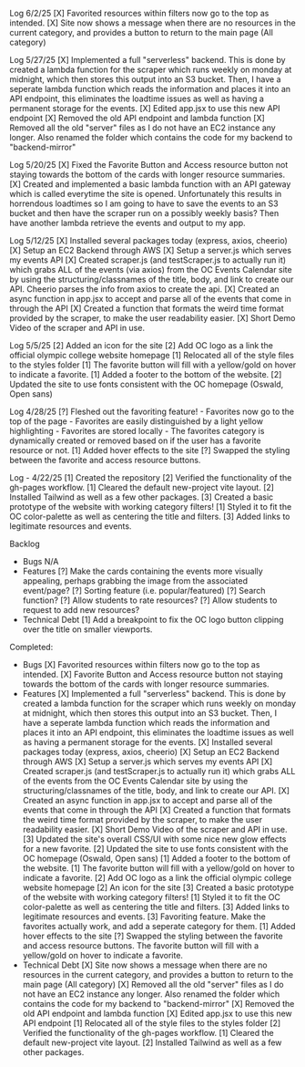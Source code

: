 Log 6/2/25
    [X] Favorited resources within filters now go to the top as intended.
    [X] Site now shows a message when there are no resources in the current category, and provides a button to return to the main page (All category)

Log 5/27/25
    [X] Implemented a full "serverless" backend. This is done by created a lambda function for the scraper which runs weekly on monday at midnight, which then stores this output into an S3 bucket. Then, I have a seperate lambda function which reads the information and places it into an API endpoint, this eliminates the loadtime issues as well as having a permanent storage for the events.
    [X] Edited app.jsx to use this new API endpoint
    [X] Removed the old API endpoint and lambda function
    [X] Removed all the old "server" files as I do not have an EC2 instance any longer. Also renamed the folder which contains the code for my backend to "backend-mirror"

Log 5/20/25
    [X] Fixed the Favorite Button and Access resource button not staying towards the bottom of the cards with longer resource summaries.
    [X] Created and implemented a basic lambda function with an API gateway which is called everytime the site is opened. Unfortunately this results in horrendous loadtimes so I am going to have to save the events to an S3 bucket and then have the scraper run on a possibly weekly basis? Then have another lambda retrieve the events and output to my app.

Log 5/12/25
    [X] Installed several packages today (express, axios, cheerio)
    [X] Setup an EC2 Backend through AWS
    [X] Setup a server.js which serves my events API
    [X] Created scraper.js (and testScraper.js to actually run it) which grabs ALL of the events (via axios) from the OC Events Calendar site by using the structuring/classnames of the title, body, and link to create our API. Cheerio parses the info from axios to create the api.
    [X] Created an async function in app.jsx to accept and parse all of the events that come in through the API
    [X] Created a function that formats the weird time format provided by the scraper, to make the user readability easier.
    [X] Short Demo Video of the scraper and API in use.

Log 5/5/25
    [2] Added an icon for the site
    [2] Add OC logo as a link the official olympic college website homepage
    [1] Relocated all of the style files to the styles folder
    [1] The favorite button will fill with a yellow/gold on hover to indicate a favorite.
    [1] Added a footer to the bottom of the website.
    [2] Updated the site to use fonts consistent with the OC homepage (Oswald, Open sans)

Log 4/28/25
    [?] Fleshed out the favoriting feature!
        - Favorites now go to the top of the page
        - Favorites are easily distinguished by a light yellow highlighting
        - Favorites are stored locally
        - The favorites category is dynamically created or removed based on if the user has a favorite resource or not.
    [1] Added hover effects to the site
    [?] Swapped the styling between the favorite and access resource buttons. 

Log - 4/22/25
    [1] Created the repository
    [2] Verified the functionality of the gh-pages workflow.
    [1] Cleared the default new-project vite layout.
    [2] Installed Tailwind as well as a few other packages.
    [3] Created a basic prototype of the website with working category filters!
    [1] Styled it to fit the OC color-palette as well as centering the title and filters.
    [3] Added links to legitimate resources and events.


Backlog
- Bugs
    N/A
- Features
    [?] Make the cards containing the events more visually appealing, perhaps grabbing the image from the associated event/page?
    [?] Sorting feature (i.e. popular/featured)
    [?] Search function?
    [?] Allow students to rate resources?
    [?] Allow students to request to add new resources?
- Technical Debt
    [1] Add a breakpoint to fix the OC logo button clipping over the title on smaller viewports.


Completed: 
- Bugs
    [X] Favorited resources within filters now go to the top as intended.
    [X] Favorite Button and Access resource button not staying towards the bottom of the cards with longer resource summaries.
- Features
    [X] Implemented a full "serverless" backend. This is done by created a lambda function for the scraper which runs weekly on monday at midnight, which then stores this output into an S3 bucket. Then, I have a seperate lambda function which reads the information and places it into an API endpoint, this eliminates the loadtime issues as well as having a permanent storage for the events.
    [X] Installed several packages today (express, axios, cheerio)
    [X] Setup an EC2 Backend through AWS
    [X] Setup a server.js which serves my events API
    [X] Created scraper.js (and testScraper.js to actually run it) which grabs ALL of the events from the OC Events Calendar site by using the structuring/classnames of the title, body, and link to create our API.
    [X] Created an async function in app.jsx to accept and parse all of the events that come in through the API
    [X] Created a function that formats the weird time format provided by the scraper, to make the user readability easier.
    [X] Short Demo Video of the scraper and API in use.
    [3] Updated the site's overall CSS/UI with some nice new glow effects for a new favorite.
    [2] Updated the site to use fonts consistent with the OC homepage (Oswald, Open sans)
    [1] Added a footer to the bottom of the website.
    [1] The favorite button will fill with a yellow/gold on hover to indicate a favorite.
    [2] Add OC logo as a link the official olympic college website homepage
    [2] An icon for the site
    [3] Created a basic prototype of the website with working category filters!
    [1] Styled it to fit the OC color-palette as well as centering the title and filters.
    [3] Added links to legitimate resources and events.
    [3] Favoriting feature. Make the favorites actually work, and add a seperate category for them.
    [1] Added hover effects to the site
    [?] Swapped the styling between the favorite and access resource buttons. The favorite button will fill with a yellow/gold on hover to indicate a favorite.
- Technical Debt
    [X] Site now shows a message when there are no resources in the current category, and provides a button to return to the main page (All category)
    [X] Removed all the old "server" files as I do not have an EC2 instance any longer. Also renamed the folder which contains the code for my backend to "backend-mirror"
    [X] Removed the old API endpoint and lambda function
    [X] Edited app.jsx to use this new API endpoint
    [1] Relocated all of the style files to the styles folder
    [2] Verified the functionality of the gh-pages workflow.
    [1] Cleared the default new-project vite layout.
    [2] Installed Tailwind as well as a few other packages.